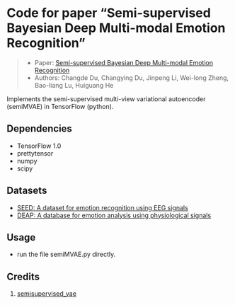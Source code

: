 # Code for paper “Semi-supervised Bayesian Deep Multi-modal Emotion Recognition”
> - Paper: [Semi-supervised Bayesian Deep Multi-modal Emotion Recognition](https://arxiv.org/abs/1704.07548)
> - Authors: Changde Du, Changying Du, Jinpeng Li, Wei-long Zheng, Bao-liang Lu, Huiguang He

Implements the semi-supervised multi-view variational autoencoder (semiMVAE) in TensorFlow (python).

## Dependencies

- TensorFlow 1.0
- prettytensor
- numpy
- scipy

## Datasets

- [SEED: A dataset for emotion recognition using EEG signals](http://bcmi.sjtu.edu.cn/~seed/index.html)
- [DEAP: A database for emotion analysis using physiological signals](http://www.eecs.qmul.ac.uk/mmv/datasets/deap/index.html)

## Usage

- run the file semiMVAE.py directly. 

## Credits

1. [semisupervised_vae](https://github.com/saemundsson/semisupervised_vae)

